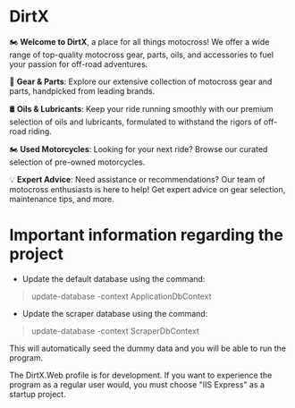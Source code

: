 # DirtX

🏍️ **Welcome to DirtX**, a place for all things motocross! We offer a wide range of top-quality motocross gear, parts, oils, and accessories to fuel your passion for off-road adventures.

🔧 **Gear & Parts**: Explore our extensive collection of motocross gear and parts, handpicked from leading brands.

🛢️ **Oils & Lubricants**: Keep your ride running smoothly with our premium selection of oils and lubricants, formulated to withstand the rigors of off-road riding.

🏍️ **Used Motorcycles**: Looking for your next ride? Browse our curated selection of pre-owned motorcycles.

💡 **Expert Advice**: Need assistance or recommendations? Our team of motocross enthusiasts is here to help! Get expert advice on gear selection, maintenance tips, and more.

# Important information regarding the project
- Update the default database using the command:
> update-database -context ApplicationDbContext
- Update the scraper database using the command:
> update-database -context ScraperDbContext

This will automatically seed the dummy data and you will be able to run the program.

The DirtX.Web profile is for development. If you want to experience the program as a regular user would, you must choose "IIS Express" as a startup project.
